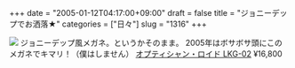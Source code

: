 +++
date = "2005-01-12T04:17:00+09:00"
draft = false
title = "ジョニーデップでお洒落★"
categories = ["日々"]
slug = "1316"
+++

<img src="http://www.loyd.co.jp/original/lkg_02/images/pb_01.jpg">
ジョニーデップ風メガネ。というかそのまま。
2005年はボサボサ頭にこのメガネでキマリ！（僕はしません）
<a href="http://www.loyd.co.jp/original/lkg_02/index.html" target="_blank">オプティシャン・ロイド LKG-02</a> &yen;16,800
